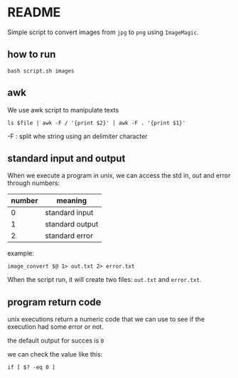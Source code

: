# README

Simple script to convert images from `jpg` to `png` using `ImageMagic`.

## how to run

```
bash script.sh images
```

## awk

We use awk script to manipulate texts

```
ls $file | awk -F / '{print $2}' | awk -F . '{print $1}'
```

-F : split whe string using an delimiter character

## standard input and output

When we execute a program in unix, we can access the std in, out and error through numbers:

number | meaning
------ | ---------------
0      | standard input
1      | standard output
2      | standard error

example:

```
image_convert $@ 1> out.txt 2> error.txt
```

When the script run, it will create two files: `out.txt` and `error.txt`.

## program return code

unix executions return a numeric code that we can use to see if the execution had some error or not.

the default output for succes is `0`

we can check the value like this:

```
if [ $? -eq 0 ]
```
